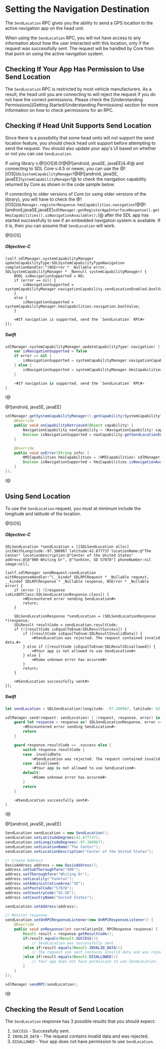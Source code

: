 # Setting the Navigation Destination
The `SendLocation` RPC gives you the ability to send a GPS location to the active navigation app on the head unit.

When using the `SendLocation` RPC, you will not have access to any information about how the user interacted with this location, only if the request was successfully sent. The request will be handled by Core from that point on using the active navigation system.

## Checking If Your App Has Permission to Use Send Location
The `SendLocation` RPC is restricted by most vehicle manufacturers. As a result, the head unit you are connecting to will reject the request if you do not have the correct permissions. Please check the [Understanding Permissions](Getting Started/Understanding Permissions) section for more information on how to check permissions for an RPC.

## Checking if Head Unit Supports Send Location
Since there is a possibility that some head units will not support the send location feature, you should check head unit support before attempting to send the request. You should also update your app's UI based on whether or not you can use `SendLocation`.

If using library v.@![iOS]6.0!@@![android, javaSE, javaEE]4.4!@ and connecting to SDL Core v.4.5 or newer, you can use the @![iOS]`SDLSystemCapabilityManager`!@@![android, javaSE, javaEE]`SystemCapabilityManager`!@ to check the navigation capability returned by Core as shown in the code sample below.

If connecting to older versions of Core (or using older versions of the library), you will have to check the @![iOS]`SDLManager.registerResponse.hmiCapabilities.navigation`!@@![android,javaSE,javaEE]`sdlManager.getRegisterAppInterfaceResponse().getHmiCapabilities().isNavigationAvailable();`!@ after the SDL app has started successfully to see if an embedded navigation system is available. If it is, then you can assume that `SendLocation` will work.

@![iOS]
##### Objective-C
```objc
[self.sdlManager.systemCapabilityManager updateCapabilityType:SDLSystemCapabilityTypeNavigation completionHandler:^(NSError * _Nullable error, SDLSystemCapabilityManager * _Nonnull systemCapabilityManager) {
    BOOL isNavigationSupported = NO;
    if (error == nil) {
        isNavigationSupported = systemCapabilityManager.navigationCapability.sendLocationEnabled.boolValue;
    }
    else {
        isNavigationSupported = systemCapabilityManager.hmiCapabilities.navigation.boolValue;
    }

    <#If navigation is supported, send the `SendLocation` RPC#>
}];
```

##### Swift
```swift
sdlManager.systemCapabilityManager.updateCapabilityType(.navigation) { (error, systemCapabilityManager) in
    var isNavigationSupported = false
    if error == nil {
        isNavigationSupported = systemCapabilityManager.navigationCapability?.sendLocationEnabled?.boolValue ?? false;
    } else {
        isNavigationSupported = systemCapabilityManager.hmiCapabilities?.navigation?.boolValue ?? false
    }

    <#If navigation is supported, send the `SendLocation` RPC#>
}
```
!@

@![android, javaSE, javaEE]
```java
sdlManager.getSystemCapabilityManager().getCapability(SystemCapabilityType.NAVIGATION, new OnSystemCapabilityListener() {
	@Override
	public void onCapabilityRetrieved(Object capability) {
		NavigationCapability navCapability = (NavigationCapability) capability;
		Boolean isNavigationSupported = navCapability.getSendLocationEnabled();
	}

	@Override
	public void onError(String info) {
		HMICapabilities hmiCapabilities = (HMICapabilities) sdlManager.getSystemCapabilityManager().getCapability(SystemCapabilityType.HMI);
		Boolean isNavigationSupported = hmiCapabilities.isNavigationAvailable();
	}
});
```
!@

## Using Send Location
To use the `SendLocation` request, you must at minimum include the longitude and latitude of the location.

@![iOS]
##### Objective-C
```objc
SDLSendLocation *sendLocation = [[SDLSendLocation alloc] initWithLongitude:-97.380967 latitude:42.877737 locationName:@"The Center" locationDescription:@"Center of the United States" address:@[@"900 Whiting Dr", @"Yankton, SD 57078"] phoneNumber:nil image:nil];

[self.sdlManager sendRequest:sendLocation withResponseHandler:^(__kindof SDLRPCRequest * _Nullable request, __kindof SDLRPCResponse * _Nullable response, NSError * _Nullable error) {
    if (error || ![response isKindOfClass:SDLSendLocationResponse.class]) {
        <#Encountered error sending SendLocation#>
        return;
    }

    SDLSendLocationResponse *sendLocation = (SDLSendLocationResponse *)response;
    SDLResult resultCode = sendLocation.resultCode;
    if (![resultCode isEqualToEnum:SDLResultSuccess]) {
        if ([resultCode isEqualToEnum:SDLResultInvalidData]) {
            <#SendLocation was rejected. The request contained invalid data.#>
        } else if ([resultCode isEqualToEnum:SDLResultDisallowed]) {
            <#Your app is not allowed to use SendLocation#>
        } else {
            <#Some unknown error has occured#>
        }
        return;
    }

    <#SendLocation successfully sent#>
}];
```

##### Swift
```swift
let sendLocation = SDLSendLocation(longitude: -97.380967, latitude: 42.877737, locationName: "The Center", locationDescription: "Center of the United States", address: ["900 Whiting Dr", "Yankton, SD 57078"], phoneNumber: nil, image: nil)

sdlManager.send(request: sendLocation) { (request, response, error) in
    guard let response = response as? SDLSendLocationResponse, error == nil else {
        <#Encountered error sending SendLocation#>
        return
    }

    guard response.resultCode == .success else {
        switch response.resultCode {
        case .invalidData:
            <#SendLocation was rejected. The request contained invalid data.#>
        case .disallowed:
            <#Your app is not allowed to use SendLocation#>
        default:
            <#Some unknown error has occured#>
        }
        return
    }

    <#SendLocation successfully sent#>
}
```
!@

@![android, javaSE, javaEE]
```java
SendLocation sendLocation = new SendLocation();
sendLocation.setLatitudeDegrees(42.877737);
sendLocation.setLongitudeDegrees(-97.380967);
sendLocation.setLocationName("The Center");
sendLocation.setLocationDescription("Center of the United States");

// Create Address
OasisAddress address = new OasisAddress();
address.setSubThoroughfare("900");
address.setThoroughfare("Whiting Dr");
address.setLocality("Yankton");
address.setAdministrativeArea("SD");
address.setPostalCode("57078");
address.setCountryCode("US-SD");
address.setCountryName("United States");

sendLocation.setAddress(address);

// Monitor response
sendLocation.setOnRPCResponseListener(new OnRPCResponseListener() {
    @Override
    public void onResponse(int correlationId, RPCResponse response) {
        Result result = response.getResultCode();
        if(result.equals(Result.SUCCESS)){
            // SendLocation was successfully sent.
        }else if(result.equals(Result.INVALID_DATA)){
            // The request you sent contains invalid data and was rejected.
        }else if(result.equals(Result.DISALLOWED)){
            // Your app does not have permission to use SendLocation.
        }
    }
});

sdlManager.sendRPC(sendLocation);
```
!@

## Checking the Result of Send Location
The `SendLocation` response has 3 possible results that you should expect:

1. `SUCCESS` - Successfully sent.
2. `INVALID_DATA` - The request contains invalid data and was rejected.
3. `DISALLOWED` - Your app does not have permission to use `SendLocation`.
